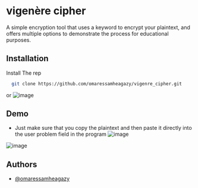 # vigenère cipher

A simple encryption tool that uses a keyword to encrypt your plaintext, and offers multiple options to demonstrate the process for educational purposes.
## Installation

Install The rep 

```bash
  git clone https://github.com/omaressamheagazy/vigenre_cipher.git
```
or 
![image](https://github.com/omaressamheagazy/vigenre_cipher/assets/68665060/76a958fb-8a7e-4045-b7f4-cebb8598ab09)

## Demo
* Just make sure that you copy the plaintext and then paste it directly into the user problem field in the program
![image](https://github.com/omaressamheagazy/vigenre_cipher/assets/68665060/0cec5276-dc98-4f52-ba02-1b052df0f74f)

![image](https://github.com/omaressamheagazy/vigenre_cipher/assets/68665060/36fe86ba-7f0d-4e5f-8f15-e3a87d282cc3)



## Authors

- [@omaressamheagazy](https://github.com/omaressamheagazy)

